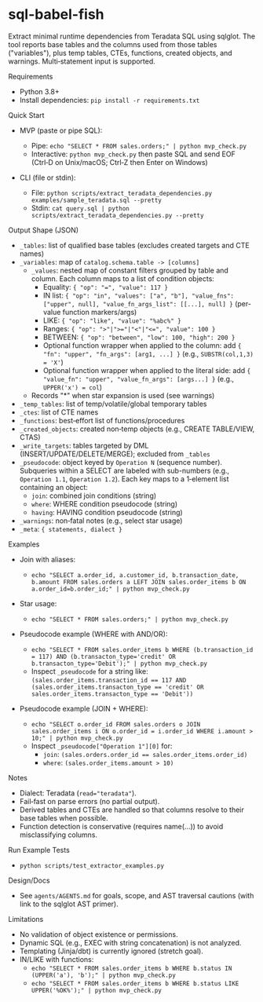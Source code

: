 # sql-babel-fish

Extract minimal runtime dependencies from Teradata SQL using sqlglot. The tool reports base tables and the columns used from those tables ("variables"), plus temp tables, CTEs, functions, created objects, and warnings. Multi‑statement input is supported.

Requirements
- Python 3.8+
- Install dependencies: `pip install -r requirements.txt`

Quick Start
- MVP (paste or pipe SQL):
  - Pipe: `echo "SELECT * FROM sales.orders;" | python mvp_check.py`
  - Interactive: `python mvp_check.py` then paste SQL and send EOF (Ctrl‑D on Unix/macOS; Ctrl‑Z then Enter on Windows)

- CLI (file or stdin):
  - File: `python scripts/extract_teradata_dependencies.py examples/sample_teradata.sql --pretty`
  - Stdin: `cat query.sql | python scripts/extract_teradata_dependencies.py --pretty`

Output Shape (JSON)
- `_tables`: list of qualified base tables (excludes created targets and CTE names)
- `_variables`: map of `catalog.schema.table -> [columns]`
  - `_values`: nested map of constant filters grouped by table and column. Each column maps to a list of condition objects:
    - Equality: `{ "op": "=", "value": 117 }`
    - IN list: `{ "op": "in", "values": ["a", "b"], "value_fns": ["upper", null], "value_fn_args_list": [[...], null] }` (per-value function markers/args)
    - LIKE: `{ "op": "like", "value": "%abc%" }`
    - Ranges: `{ "op": ">"|">="|"<"|"<=", "value": 100 }`
    - BETWEEN: `{ "op": "between", "low": 100, "high": 200 }`
    - Optional function wrapper when applied to the column: add `{ "fn": "upper", "fn_args": [arg1, ...] }` (e.g., `SUBSTR(col,1,3) = 'X'`)
    - Optional function wrapper when applied to the literal side: add `{ "value_fn": "upper", "value_fn_args": [args...] }` (e.g., `UPPER('x') = col`)
  - Records "*" when star expansion is used (see warnings)
- `_temp_tables`: list of temp/volatile/global temporary tables
- `_ctes`: list of CTE names
- `_functions`: best‑effort list of functions/procedures
- `_created_objects`: created non‑temp objects (e.g., CREATE TABLE/VIEW, CTAS)
- `_write_targets`: tables targeted by DML (INSERT/UPDATE/DELETE/MERGE); excluded from `_tables`
- `_pseudocode`: object keyed by `Operation N` (sequence number). Subqueries within a SELECT are labeled with sub-numbers (e.g., `Operation 1.1`, `Operation 1.2`). Each key maps to a 1‑element list containing an object:
  - `join`: combined join conditions (string)
  - `where`: WHERE condition pseudocode (string)
  - `having`: HAVING condition pseudocode (string)
- `_warnings`: non‑fatal notes (e.g., select star usage)
- `_meta`: `{ statements, dialect }`

Examples
- Join with aliases:
  - `echo "SELECT a.order_id, a.customer_id, b.transaction_date, b.amount FROM sales.orders a LEFT JOIN sales.order_items b ON a.order_id=b.order_id;" | python mvp_check.py`

- Star usage:
  - `echo "SELECT * FROM sales.orders;" | python mvp_check.py`

- Pseudocode example (WHERE with AND/OR):
  - `echo "SELECT * FROM sales.order_items b WHERE (b.transaction_id = 117) AND (b.transacton_type='credit' OR b.transacton_type='Debit');" | python mvp_check.py`
  - Inspect `_pseudocode` for a string like: `(sales.order_items.transaction_id == 117 AND (sales.order_items.transacton_type == 'credit' OR sales.order_items.transacton_type == 'Debit'))`

- Pseudocode example (JOIN + WHERE):
  - `echo "SELECT o.order_id FROM sales.orders o JOIN sales.order_items i ON o.order_id = i.order_id WHERE i.amount > 10;" | python mvp_check.py`
  - Inspect `_pseudocode["Operation 1"][0]` for:
    - `join`: `(sales.orders.order_id == sales.order_items.order_id)`
    - `where`: `(sales.order_items.amount > 10)`

Notes
- Dialect: Teradata (`read="teradata"`).
- Fail‑fast on parse errors (no partial output).
- Derived tables and CTEs are handled so that columns resolve to their base tables when possible.
- Function detection is conservative (requires name(...)) to avoid misclassifying columns.

Run Example Tests
- `python scripts/test_extractor_examples.py`

Design/Docs
- See `agents/AGENTS.md` for goals, scope, and AST traversal cautions (with link to the sqlglot AST primer).

Limitations
- No validation of object existence or permissions.
- Dynamic SQL (e.g., EXEC with string concatenation) is not analyzed.
- Templating (Jinja/dbt) is currently ignored (stretch goal).
- IN/LIKE with functions:
  - `echo "SELECT * FROM sales.order_items b WHERE b.status IN (UPPER('a'), 'b');" | python mvp_check.py`
  - `echo "SELECT * FROM sales.order_items b WHERE b.status LIKE UPPER('%OK%');" | python mvp_check.py`
